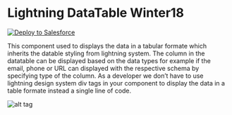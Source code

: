 # Lightning DataTable Winter18

<a href="https://githubsfdeploy.herokuapp.com?owner=Karanraj&repo=Lightning-DataTable-Winter18">
  <img alt="Deploy to Salesforce"
       src="https://raw.githubusercontent.com/afawcett/githubsfdeploy/master/src/main/webapp/resources/img/deploy.png">
</a>

This component used to displays the data in a tabular formate which inherits the datable styling from lightning system. The column in the datatable can be displayed based on the data types for example if the email, phone or URL can displayed with the respective schema by specifying type of the column. As a developer we don’t have to use lightning design system div tags in your component to display the data in a table formate instead a single line of code.

 ![alt tag](https://raw.github.com/Karanraj/Lightning-DataTable-Winter18/master/img/DataTable.gif)


